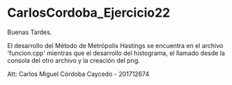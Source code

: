 # CarlosCordoba_Ejercicio22
Buenas Tardes.

El desarrollo del Método de Metrópolis Hastings se encuentra en el archivo 'funcion.cpp' mientras que el desarrollo del histograma, el llamado desde la consola del otro archivo y la creación del png.

Att:
    Carlos Miguel Córdoba Caycedo - 201712674
